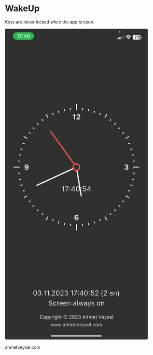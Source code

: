  # WakeUp

Keys are never locked when the app is open.


![Animated Dashed Circle Screenshot](screenshot.jpeg)
 

ahmetveysel.com
